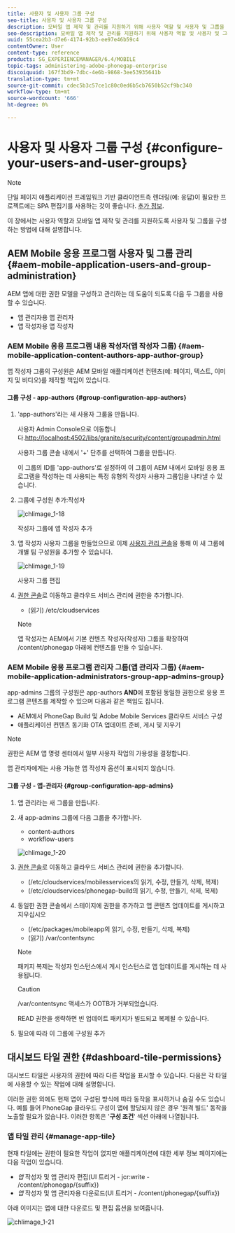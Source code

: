 ```yaml
---
title: 사용자 및 사용자 그룹 구성
seo-title: 사용자 및 사용자 그룹 구성
description: 모바일 앱 제작 및 관리를 지원하기 위해 사용자 역할 및 사용자 및 그룹을 구성하는 방법을 이해하려면 이 페이지를 따르십시오.
seo-description: 모바일 앱 제작 및 관리를 지원하기 위해 사용자 역할 및 사용자 및 그룹을 구성하는 방법을 이해하려면 이 페이지를 따르십시오.
uuid: 55cea2b3-d7e6-4174-92b3-ee97e46b59c4
contentOwner: User
content-type: reference
products: SG_EXPERIENCEMANAGER/6.4/MOBILE
topic-tags: administering-adobe-phonegap-enterprise
discoiquuid: 167f3bd9-7dbc-4e6b-9868-3ee53935641b
translation-type: tm+mt
source-git-commit: cdec5b3c57ce1c80c0ed6b5cb7650b52cf9bc340
workflow-type: tm+mt
source-wordcount: '666'
ht-degree: 0%

---
```



# 사용자 및 사용자 그룹 구성 {#configure-your-users-and-user-groups}

>[!NOTE]
>
>단일 페이지 애플리케이션 프레임워크 기반 클라이언트측 렌더링(예: 응답)이 필요한 프로젝트에는 SPA 편집기를 사용하는 것이 좋습니다. [추가 정보](/help/sites-developing/spa-overview.md).

이 장에서는 사용자 역할과 모바일 앱 제작 및 관리를 지원하도록 사용자 및 그룹을 구성하는 방법에 대해 설명합니다.

## AEM Mobile 응용 프로그램 사용자 및 그룹 관리 {#aem-mobile-application-users-and-group-administration}

AEM 앱에 대한 권한 모델을 구성하고 관리하는 데 도움이 되도록 다음 두 그룹을 사용할 수 있습니다.

* 앱 관리자용 앱 관리자
* 앱 작성자용 앱 작성자

### AEM Mobile 응용 프로그램 내용 작성자(앱 작성자 그룹) {#aem-mobile-application-content-authors-app-author-group}

앱 작성자 그룹의 구성원은 AEM 모바일 애플리케이션 컨텐츠(예: 페이지, 텍스트, 이미지 및 비디오)를 제작할 책임이 있습니다.

#### 그룹 구성 - app-authors {#group-configuration-app-authors}

1. &#39;app-authors&#39;라는 새 사용자 그룹을 만듭니다.

   사용자 Admin Console으로 이동합니다.[http://localhost:4502/libs/granite/security/content/groupadmin.html](http://localhost:4502/libs/granite/security/content/groupadmin.html)

   사용자 그룹 콘솔 내에서 &#39;+&#39; 단추를 선택하여 그룹을 만듭니다.

   이 그룹의 ID를 &#39;app-authors&#39;로 설정하여 이 그룹이 AEM 내에서 모바일 응용 프로그램을 작성하는 데 사용되는 특정 유형의 작성자 사용자 그룹임을 나타낼 수 있습니다.

1. 그룹에 구성원 추가:작성자

   ![chlimage_1-18](assets/chlimage_1-18.png)

   작성자 그룹에 앱 작성자 추가

1. 앱 작성자 사용자 그룹을 만들었으므로 이제 [사용자 관리 콘솔](http://localhost:4502/libs/granite/security/content/useradmin.md)을 통해 이 새 그룹에 개별 팀 구성원을 추가할 수 있습니다.

   ![chlimage_1-19](assets/chlimage_1-19.png)

   사용자 그룹 편집

1. [권한 콘솔](http://localhost:4502/useradmin)로 이동하고 클라우드 서비스 관리에 권한을 추가합니다.

   * (읽기) /etc/cloudservices
   >[!NOTE]
   >
   >앱 작성자는 AEM에서 기본 컨텐츠 작성자(작성자) 그룹을 확장하여 /content/phonegap 아래에 컨텐츠를 만들 수 있습니다.

### AEM Mobile 응용 프로그램 관리자 그룹(앱 관리자 그룹) {#aem-mobile-application-administrators-group-app-admins-group}

app-admins 그룹의 구성원은 app-authors **AND**&#x200B;에 포함된 동일한 권한으로 응용 프로그램 콘텐츠를 제작할 수 있으며 다음과 같은 책임도 집니다.

* AEM에서 PhoneGap Build 및 Adobe Mobile Services 클라우드 서비스 구성
* 애플리케이션 컨텐츠 동기화 OTA 업데이트 준비, 게시 및 지우기

>[!NOTE]
>
>권한은 AEM 앱 명령 센터에서 일부 사용자 작업의 가용성을 결정합니다.
>
>앱 관리자에게는 사용 가능한 앱 작성자 옵션이 표시되지 않습니다.

#### 그룹 구성 - 앱-관리자 {#group-configuration-app-admins}

1. 앱 관리라는 새 그룹을 만듭니다.
1. 새 app-admins 그룹에 다음 그룹을 추가합니다.

   * content-authors
   * workflow-users

   ![chlimage_1-20](assets/chlimage_1-20.png)

1. [권한 콘솔](http://localhost:4502/useradmin)로 이동하고 클라우드 서비스 관리에 권한을 추가합니다.

   * (/etc/cloudservices/mobilesservices의 읽기, 수정, 만들기, 삭제, 복제)
   * (/etc/cloudservices/phonegap-build의 읽기, 수정, 만들기, 삭제, 복제)

1. 동일한 권한 콘솔에서 스테이지에 권한을 추가하고 앱 콘텐츠 업데이트를 게시하고 지우십시오

   * (/etc/packages/mobileapp의 읽기, 수정, 만들기, 삭제, 복제)
   * (읽기) /var/contentsync

   >[!NOTE]
   >
   >패키지 복제는 작성자 인스턴스에서 게시 인스턴스로 앱 업데이트를 게시하는 데 사용됩니다.

   >[!CAUTION]
   >
   >/var/contentsync 액세스가 OOTB가 거부되었습니다.
   >
   >READ 권한을 생략하면 빈 업데이트 패키지가 빌드되고 복제될 수 있습니다.

1. 필요에 따라 이 그룹에 구성원 추가

## 대시보드 타일 권한 {#dashboard-tile-permissions}

대시보드 타일은 사용자의 권한에 따라 다른 작업을 표시할 수 있습니다. 다음은 각 타일에 사용할 수 있는 작업에 대해 설명합니다.

이러한 권한 외에도 현재 앱이 구성된 방식에 따라 동작을 표시하거나 숨길 수도 있습니다. 예를 들어 PhoneGap 클라우드 구성이 앱에 할당되지 않은 경우 &#39;원격 빌드&#39; 동작을 노출할 필요가 없습니다. 이러한 항목은 &#39;**구성 조건**&#39; 섹션 아래에 나열됩니다.

### 앱 타일 관리 {#manage-app-tile}

현재 타일에는 권한이 필요한 작업이 없지만 애플리케이션에 대한 세부 정보 페이지에는 다음 작업이 있습니다.

* *앱* 작성자 및 앱 관리자 편집(UI 트리거 - jcr:write - /content/phonegap/{suffix})
* *앱* 작성자 및 앱 관리자용 다운로드(UI 트리거 - /content/phonegap/{suffix})

아래 이미지는 앱에 대한 다운로드 및 편집 옵션을 보여줍니다.

![chlimage_1-21](assets/chlimage_1-21.png)

